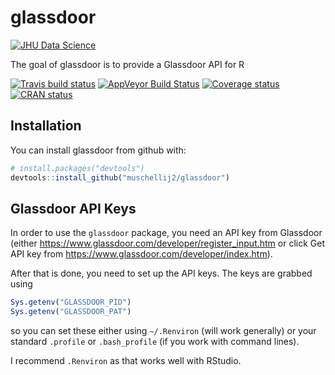 
<!-- README.md is generated from README.Rmd. Please edit that file -->
glassdoor
=========

[![JHU Data Science](http://johnmuschelli.com/jhudsl/inst/jhudsl_logo.png)](http://jhudatascience.org/)

The goal of glassdoor is to provide a Glassdoor API for R

[![Travis build status](https://travis-ci.org/muschellij2/glassdoor.svg?branch=master)](https://travis-ci.org/muschellij2/glassdoor) [![AppVeyor Build Status](https://ci.appveyor.com/api/projects/status/github/muschellij2/glassdoor?branch=master&svg=true)](https://ci.appveyor.com/project/muschellij2/glassdoor) [![Coverage status](https://coveralls.io/repos/github/muschellij2/glassdoor/badge.svg?branch=master)](https://coveralls.io/r/muschellij2/glassdoor?branch=master) [![CRAN status](http://www.r-pkg.org/badges/version/glassdoor)](https://cran.r-project.org/package=glassdoor)

Installation
------------

You can install glassdoor from github with:

``` r
# install.packages("devtools")
devtools::install_github("muschellij2/glassdoor")
```

Glassdoor API Keys
------------------

In order to use the `glassdoor` package, you need an API key from Glassdoor (either <https://www.glassdoor.com/developer/register_input.htm> or click Get API key from <https://www.glassdoor.com/developer/index.htm>).

After that is done, you need to set up the API keys. The keys are grabbed using

``` r
Sys.getenv("GLASSDOOR_PID")
Sys.getenv("GLASSDOOR_PAT")
```

so you can set these either using `~/.Renviron` (will work generally) or your standard `.profile` or `.bash_profile` (if you work with command lines).

I recommend `.Renviron` as that works well with RStudio.
